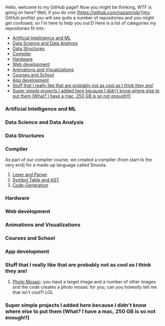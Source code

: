 Hello, welcome to my GitHub page!! Now you might be thinking, WTF is going on here? Well, if you do visit [https://github.com/nazaninsbr](my GitHub profile) you will see quite a number of repositories and you might get confused, so I'm here to help you out:D
Here is a list of categories my repositories fit into:
* [Artificial Intelligence and ML](#ai)
* [Data Science and Data Analysis](#ds)
* [Data Structures](#data)
* [Compiler](#compiler)
* [Hardware](#hardware)
* [Web development](#web)
* [Animations and Visualizations](#animation)
* [Courses and School](#course)
* [App development](#app)
* [Stuff that I really like that are probably not as cool as I think they are!](#cool)
* [Super simple projects I added here because I didn't know where else to put them (What? I have a mac, 250 GB is so not enough!!)](#simple)

<h3 id="ai">Artificial Intelligence and ML</h3>
<h3 id="ds">Data Science and Data Analysis</h3>
<h3 id="data">Data Structures</h3>
<h3 id="compiler">Compiler</h3>

As part of our compiler course, we created a compiler (from start to the very end) for a made-up language called Smoola. 

<ol>
  <li><a href="https://github.com/nazaninsbr/Lexer-and-Parser">Lexer and Parser</a></li>
  <li><a href="https://github.com/nazaninsbr/Symbol-Table-and-AST">Symbol Table and AST</a></li>
  <li><a href="https://github.com/nazaninsbr/Code-Generation">Code-Generation</a></li>
</ol>
<h3 id="hardware">Hardware</h3>
<h3 id="web">Web development</h3>
<h3 id="animation">Animations and Visualizations</h3>
<h3 id="course">Courses and School</h3>
<h3 id="app">App development</h3>
<h3 id="cool">Stuff that I really like that are probably not as cool as I think they are!</h3>

1. <a href="https://github.com/nazaninsbr/Photo-Mosaic">Photo Mosaic</a>: you input a target image and a number of other images and the code creates a photo mosaic for you, can you honestly tell me that isn't cool?! LOL

<h3 id="simple">Super simple projects I added here because I didn't know where else to put them (What? I have a mac, 250 GB is so not enough!!)</h3>
